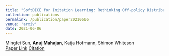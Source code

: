 ```yaml
---
title: "SoftDICE for Imitation Learning: Rethinking Off-policy Distribution Matching"
collection: publications
permalink: /publication/paper20210606
venue: 'arxiv'
date: 2021-06-06
---
```

Mingfei Sun, **Anuj Mahajan**, Katja Hofmann, Shimon Whiteson\
[Paper Link](http://anuj-mahajan.github.io/files/softdice.pdf)    [Citation](/bibtex/paper8.html)
